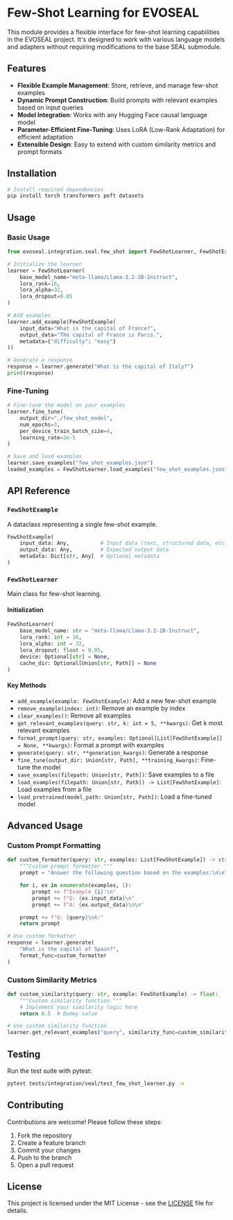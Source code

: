 # Few-Shot Learning for EVOSEAL

This module provides a flexible interface for few-shot learning capabilities in the EVOSEAL project. It's designed to work with various language models and adapters without requiring modifications to the base SEAL submodule.

## Features

- **Flexible Example Management**: Store, retrieve, and manage few-shot examples
- **Dynamic Prompt Construction**: Build prompts with relevant examples based on input queries
- **Model Integration**: Works with any Hugging Face causal language model
- **Parameter-Efficient Fine-Tuning**: Uses LoRA (Low-Rank Adaptation) for efficient adaptation
- **Extensible Design**: Easy to extend with custom similarity metrics and prompt formats

## Installation

```bash
# Install required dependencies
pip install torch transformers peft datasets
```

## Usage

### Basic Usage

```python
from evoseal.integration.seal.few_shot import FewShotLearner, FewShotExample

# Initialize the learner
learner = FewShotLearner(
    base_model_name="meta-llama/Llama-3.2-1B-Instruct",
    lora_rank=16,
    lora_alpha=32,
    lora_dropout=0.05
)

# Add examples
learner.add_example(FewShotExample(
    input_data="What is the capital of France?",
    output_data="The capital of France is Paris.",
    metadata={"difficulty": "easy"}
))

# Generate a response
response = learner.generate("What is the capital of Italy?")
print(response)
```

### Fine-Tuning

```python
# Fine-tune the model on your examples
learner.fine_tune(
    output_dir="./few_shot_model",
    num_epochs=3,
    per_device_train_batch_size=4,
    learning_rate=2e-5
)

# Save and load examples
learner.save_examples("few_shot_examples.json")
loaded_examples = FewShotLearner.load_examples("few_shot_examples.json")
```

## API Reference

### `FewShotExample`

A dataclass representing a single few-shot example.

```python
FewShotExample(
    input_data: Any,          # Input data (text, structured data, etc.)
    output_data: Any,         # Expected output data
    metadata: Dict[str, Any]  # Optional metadata
)
```

### `FewShotLearner`

Main class for few-shot learning.

#### Initialization

```python
FewShotLearner(
    base_model_name: str = "meta-llama/Llama-3.2-1B-Instruct",
    lora_rank: int = 16,
    lora_alpha: int = 32,
    lora_dropout: float = 0.05,
    device: Optional[str] = None,
    cache_dir: Optional[Union[str, Path]] = None
)
```

#### Key Methods

- `add_example(example: FewShotExample)`: Add a new few-shot example
- `remove_example(index: int)`: Remove an example by index
- `clear_examples()`: Remove all examples
- `get_relevant_examples(query: str, k: int = 5, **kwargs)`: Get k most relevant examples
- `format_prompt(query: str, examples: Optional[List[FewShotExample]] = None, **kwargs)`: Format a prompt with examples
- `generate(query: str, **generation_kwargs)`: Generate a response
- `fine_tune(output_dir: Union[str, Path], **training_kwargs)`: Fine-tune the model
- `save_examples(filepath: Union[str, Path])`: Save examples to a file
- `load_examples(filepath: Union[str, Path]) -> List[FewShotExample]`: Load examples from a file
- `load_pretrained(model_path: Union[str, Path])`: Load a fine-tuned model

## Advanced Usage

### Custom Prompt Formatting

```python
def custom_formatter(query: str, examples: List[FewShotExample]) -> str:
    """Custom prompt formatter."""
    prompt = "Answer the following question based on the examples:\n\n"

    for i, ex in enumerate(examples, 1):
        prompt += f"Example {i}:\n"
        prompt += f"Q: {ex.input_data}\n"
        prompt += f"A: {ex.output_data}\n\n"

    prompt += f"Q: {query}\nA:"
    return prompt

# Use custom formatter
response = learner.generate(
    "What is the capital of Spain?",
    format_func=custom_formatter
)
```

### Custom Similarity Metrics

```python
def custom_similarity(query: str, example: FewShotExample) -> float:
    """Custom similarity function."""
    # Implement your similarity logic here
    return 0.5  # Dummy value

# Use custom similarity function
learner.get_relevant_examples("query", similarity_func=custom_similarity)
```

## Testing

Run the test suite with pytest:

```bash
pytest tests/integration/seal/test_few_shot_learner.py -v
```

## Contributing

Contributions are welcome! Please follow these steps:

1. Fork the repository
2. Create a feature branch
3. Commit your changes
4. Push to the branch
5. Open a pull request

## License

This project is licensed under the MIT License - see the [LICENSE](LICENSE) file for details.
